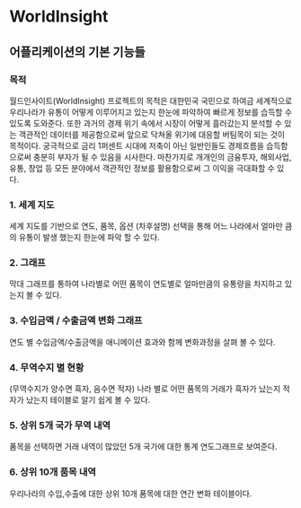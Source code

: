 # WorldInsight

## 어플리케이션의 기본 기능들

### 목적

월드인사이트(WorldInsight) 프로젝트의 목적은 대한민국 국민으로 하여금 세계적으로 우리나라가 유통이 어떻게 이루어지고 있는지 한눈에 파악하여 빠르게 정보를 습득할 수 있도록 도와준다. 또한 과거의 경제 위기 속에서 시장이 어떻게 흘러갔는지 분석할 수 있는 객관적인 데이터를 제공함으로써 앞으로 닥쳐올 위기에 대응할 버팀목이 되는 것이 목적이다. 궁극적으로 금리 1퍼센트 시대에 저축이 아닌 일반인들도 경제흐름을 습득함으로써 충분히 부자가 될 수 있음을 시사한다. 마찬가지로 개개인의 금융투자, 해외사업, 유통, 창업 등 모든 분야에서 객관적인 정보를 활용함으로써 그 이익을 극대화할 수 있다.

### 1. 세계 지도

세계 지도를 기반으로 연도, 품목, 옵션 (차후설명) 선택을 통해 어느 나라에서 얼마만
큼의 유통이 발생 했는지 한눈에 파악 할 수 있다.

### 2. 그래프

막대 그래프를 통하여 나라별로 어떤 품목이 연도별로 얼마만큼의 유통량을 차지하고
있는지 볼 수 있다.

### 3. 수입금액 / 수출금액 변화 그래프

연도 별 수입금액/수출금액을 애니메이션 효과와 함께 변화과정을 살펴 볼 수 있다.

### 4. 무역수지 별 현황

(무역수지가 양수면 흑자, 음수면 적자) 나라 별로 어떤 품목의 거래가 흑자가 났는지
적자가 났는지 테이블로 알기 쉽게 볼 수 있다.

### 5. 상위 5개 국가 무역 내역

품목을 선택하면 거래 내역이 많았던 5개 국가에 대한 통계 연도그래프로 보여준다.

### 6. 상위 10개 품목 내역

우리나라의 수입,수출에 대한 상위 10개 품목에 대한 연간 변화 테이블이다.

